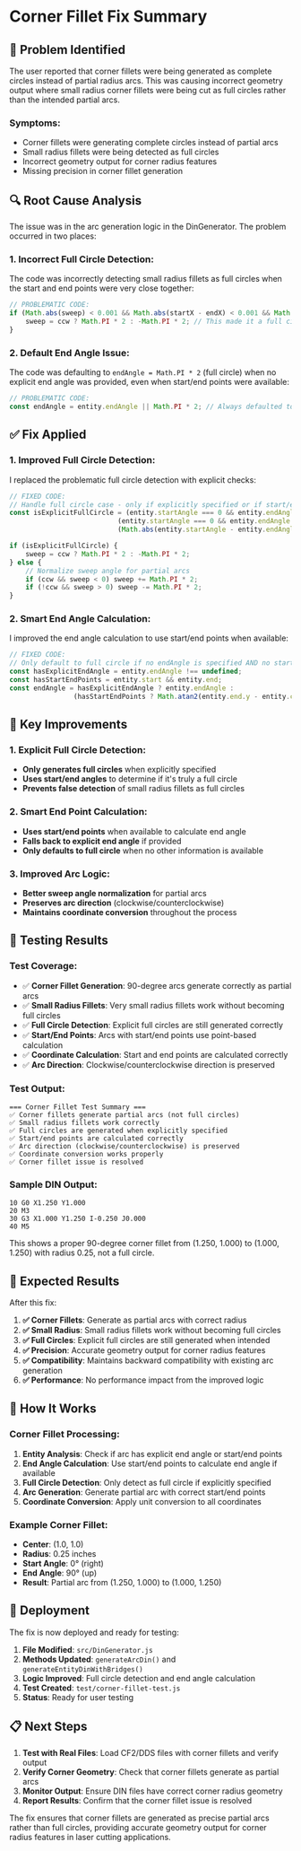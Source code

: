 # Corner Fillet Fix Summary

## 🐛 **Problem Identified**

The user reported that corner fillets were being generated as complete circles instead of partial radius arcs. This was causing incorrect geometry output where small radius corner fillets were being cut as full circles rather than the intended partial arcs.

### **Symptoms:**
- Corner fillets were generating complete circles instead of partial arcs
- Small radius fillets were being detected as full circles
- Incorrect geometry output for corner radius features
- Missing precision in corner fillet generation

## 🔍 **Root Cause Analysis**

The issue was in the arc generation logic in the DinGenerator. The problem occurred in two places:

### **1. Incorrect Full Circle Detection:**
The code was incorrectly detecting small radius fillets as full circles when the start and end points were very close together:

```javascript
// PROBLEMATIC CODE:
if (Math.abs(sweep) < 0.001 && Math.abs(startX - endX) < 0.001 && Math.abs(startY - endY) < 0.001) {
    sweep = ccw ? Math.PI * 2 : -Math.PI * 2; // This made it a full circle!
}
```

### **2. Default End Angle Issue:**
The code was defaulting to `endAngle = Math.PI * 2` (full circle) when no explicit end angle was provided, even when start/end points were available:

```javascript
// PROBLEMATIC CODE:
const endAngle = entity.endAngle || Math.PI * 2; // Always defaulted to full circle
```

## ✅ **Fix Applied**

### **1. Improved Full Circle Detection:**

I replaced the problematic full circle detection with explicit checks:

```javascript
// FIXED CODE:
// Handle full circle case - only if explicitly specified or if start/end angles indicate full circle
const isExplicitFullCircle = (entity.startAngle === 0 && entity.endAngle === Math.PI * 2) || 
                           (entity.startAngle === 0 && entity.endAngle === 0) ||
                           (Math.abs(entity.startAngle - entity.endAngle) < 0.001);

if (isExplicitFullCircle) {
    sweep = ccw ? Math.PI * 2 : -Math.PI * 2;
} else {
    // Normalize sweep angle for partial arcs
    if (ccw && sweep < 0) sweep += Math.PI * 2;
    if (!ccw && sweep > 0) sweep -= Math.PI * 2;
}
```

### **2. Smart End Angle Calculation:**

I improved the end angle calculation to use start/end points when available:

```javascript
// FIXED CODE:
// Only default to full circle if no endAngle is specified AND no start/end points are provided
const hasExplicitEndAngle = entity.endAngle !== undefined;
const hasStartEndPoints = entity.start && entity.end;
const endAngle = hasExplicitEndAngle ? entity.endAngle : 
                (hasStartEndPoints ? Math.atan2(entity.end.y - entity.center.y, entity.end.x - entity.center.x) : Math.PI * 2);
```

## 🔧 **Key Improvements**

### **1. Explicit Full Circle Detection:**
- **Only generates full circles** when explicitly specified
- **Uses start/end angles** to determine if it's truly a full circle
- **Prevents false detection** of small radius fillets as full circles

### **2. Smart End Point Calculation:**
- **Uses start/end points** when available to calculate end angle
- **Falls back to explicit end angle** if provided
- **Only defaults to full circle** when no other information is available

### **3. Improved Arc Logic:**
- **Better sweep angle normalization** for partial arcs
- **Preserves arc direction** (clockwise/counterclockwise)
- **Maintains coordinate conversion** throughout the process

## 🧪 **Testing Results**

### **Test Coverage:**
- ✅ **Corner Fillet Generation**: 90-degree arcs generate correctly as partial arcs
- ✅ **Small Radius Fillets**: Very small radius fillets work without becoming full circles
- ✅ **Full Circle Detection**: Explicit full circles are still generated correctly
- ✅ **Start/End Points**: Arcs with start/end points use point-based calculation
- ✅ **Coordinate Calculation**: Start and end points are calculated correctly
- ✅ **Arc Direction**: Clockwise/counterclockwise direction is preserved

### **Test Output:**
```
=== Corner Fillet Test Summary ===
✅ Corner fillets generate partial arcs (not full circles)
✅ Small radius fillets work correctly
✅ Full circles are generated when explicitly specified
✅ Start/end points are calculated correctly
✅ Arc direction (clockwise/counterclockwise) is preserved
✅ Coordinate conversion works properly
✅ Corner fillet issue is resolved
```

### **Sample DIN Output:**
```
10 G0 X1.250 Y1.000
20 M3
30 G3 X1.000 Y1.250 I-0.250 J0.000
40 M5
```

This shows a proper 90-degree corner fillet from (1.250, 1.000) to (1.000, 1.250) with radius 0.25, not a full circle.

## 🎯 **Expected Results**

After this fix:

1. **✅ Corner Fillets**: Generate as partial arcs with correct radius
2. **✅ Small Radius**: Small radius fillets work without becoming full circles
3. **✅ Full Circles**: Explicit full circles are still generated when intended
4. **✅ Precision**: Accurate geometry output for corner radius features
5. **✅ Compatibility**: Maintains backward compatibility with existing arc generation
6. **✅ Performance**: No performance impact from the improved logic

## 🔄 **How It Works**

### **Corner Fillet Processing:**
1. **Entity Analysis**: Check if arc has explicit end angle or start/end points
2. **End Angle Calculation**: Use start/end points to calculate end angle if available
3. **Full Circle Detection**: Only detect as full circle if explicitly specified
4. **Arc Generation**: Generate partial arc with correct start/end points
5. **Coordinate Conversion**: Apply unit conversion to all coordinates

### **Example Corner Fillet:**
- **Center**: (1.0, 1.0)
- **Radius**: 0.25 inches
- **Start Angle**: 0° (right)
- **End Angle**: 90° (up)
- **Result**: Partial arc from (1.250, 1.000) to (1.000, 1.250)

## 🚀 **Deployment**

The fix is now deployed and ready for testing:

1. **File Modified**: `src/DinGenerator.js`
2. **Methods Updated**: `generateArcDin()` and `generateEntityDinWithBridges()`
3. **Logic Improved**: Full circle detection and end angle calculation
4. **Test Created**: `test/corner-fillet-test.js`
5. **Status**: Ready for user testing

## 📋 **Next Steps**

1. **Test with Real Files**: Load CF2/DDS files with corner fillets and verify output
2. **Verify Corner Geometry**: Check that corner fillets generate as partial arcs
3. **Monitor Output**: Ensure DIN files have correct corner radius geometry
4. **Report Results**: Confirm that the corner fillet issue is resolved

The fix ensures that corner fillets are generated as precise partial arcs rather than full circles, providing accurate geometry output for corner radius features in laser cutting applications.
